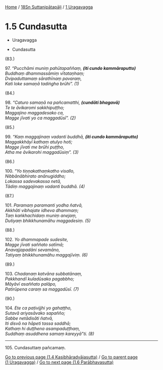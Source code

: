
[Home](/) / [18Sn Suttanipātapāḷi](../../18Sn.md) / [1 Uragavagga](../1.md)

# 1.5 Cundasutta

* Uragavagga

* Cundasutta

(83.)

97\. _“Pucchāmi muniṃ pahūtapaññaṃ, __(iti cundo kammāraputto)___  
_Buddhaṃ dhammassāmiṃ vītataṇhaṃ;_  
_Dvipaduttamaṃ sārathīnaṃ pavaraṃ,_  
_Kati loke samaṇā tadiṅgha brūhi”. (1)_  


(84.)

98\. _“Caturo samaṇā na pañcamatthi, __(cundāti bhagavā)___  
_Te te āvikaromi sakkhipuṭṭho;_  
_Maggajino maggadesako ca,_  
_Magge jīvati yo ca maggadūsī”. (2)_  


(85.)

99\. _“Kaṃ maggajinaṃ vadanti buddhā, __(iti cundo kammāraputto)___  
_Maggakkhāyī kathaṃ atulyo hoti;_  
_Magge jīvati me brūhi puṭṭho,_  
_Atha me āvikarohi maggadūsiṃ”. (3)_  


(86.)

100\. _“Yo tiṇṇakathaṃkatho visallo,_  
_Nibbānābhirato anānugiddho;_  
_Lokassa sadevakassa netā,_  
_Tādiṃ maggajinaṃ vadanti buddhā. (4)_  


(87.)

101\. _Paramaṃ paramanti yodha ñatvā,_  
_Akkhāti vibhajate idheva dhammaṃ;_  
_Taṃ kaṅkhachidaṃ muniṃ anejaṃ,_  
_Dutiyaṃ bhikkhunamāhu maggadesiṃ. (5)_  


(88.)

102\. _Yo dhammapade sudesite,_  
_Magge jīvati saññato satīmā;_  
_Anavajjapadāni sevamāno,_  
_Tatiyaṃ bhikkhunamāhu maggajīviṃ. (6)_  


(89.)

103\. _Chadanaṃ katvāna subbatānaṃ,_  
_Pakkhandī kuladūsako pagabbho;_  
_Māyāvī asaññato palāpo,_  
_Patirūpena caraṃ sa maggadūsī. (7)_  


(90.)

104\. _Ete ca paṭivijjhi yo gahaṭṭho,_  
_Sutavā ariyasāvako sapañño;_  
_Sabbe netādisāti ñatvā,_  
_Iti disvā na hāpeti tassa saddhā;_  
_Kathaṃ hi duṭṭhena asampaduṭṭhaṃ,_  
_Suddhaṃ asuddhena samaṃ kareyyā”ti. (8)_  


---

105\. Cundasuttaṃ pañcamaṃ.



[Go to previous page (1.4 Kasibhāradvājasutta)](1.4.md) / [Go to parent page (1 Uragavagga)](../1.md) / [Go to next page (1.6 Parābhavasutta)](1.6.md)


